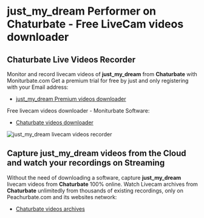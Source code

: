 # just_my_dream Performer on Chaturbate - Free LiveCam videos downloader

## Chaturbate Live Videos Recorder

Monitor and record livecam videos of **just_my_dream** from **Chaturbate** with Moniturbate.com
Get a premium trial for free by just and only registering with your Email address:
* [just_my_dream Premium videos downloader](https://moniturbate.com/request-demo-licence-key.html)

Free livecam videos downloader - Moniturbate Software:
* [Chaturbate videos downloader](https://moniturbate.com/moniturbate-download-software.html)

![just_my_dream livecam videos recorder](https://peachurnet.com/templates/moniturbate-software.png)


## Capture just_my_dream videos from the Cloud and watch your recordings on Streaming

Without the need of downloading a software, capture **just_my_dream** livecam videos from **Chaturbate** 100% online.
Watch Livecam archives from **Chaturbate** unlimitedly from thousands of existing recordings, only on Peachurbate.com and its websites network:
* [Chaturbate videos archives](https://peachurnet.com/)